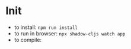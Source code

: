 # Init
 - to install: `npm run install`
 - to run in browser: `npx shadow-cljs watch app`
 - to compile: 
